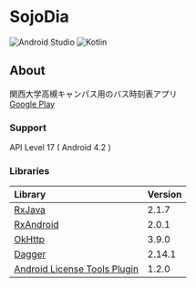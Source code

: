 
#  SojoDia  
![Android Studio](https://img.shields.io/badge/Android%20Studio-3.0.1-green.svg)
![Kotlin](https://img.shields.io/badge/kotlin-1.2.3021-yellow.svg)

## About  
関西大学高槻キャンパス用のバス時刻表アプリ  
[Google Play](https://play.google.com/store/apps/details?id=com.numero.sojodia)  

### Support  
API Level 17 ( Android 4.2 )  

### Libraries  
|Library|Version|
|:-----------|:-----------|
|[RxJava](https://github.com/ReactiveX/RxJava)|2.1.7|
|[RxAndroid](https://github.com/ReactiveX/RxAndroid)|2.0.1|
|[OkHttp](https://github.com/square/okhttp)|3.9.0|
|[Dagger](https://github.com/google/dagger)|2.14.1|
|[Android License Tools Plugin](https://github.com/cookpad/license-tools-plugin)|1.2.0|
